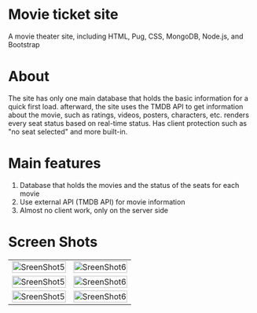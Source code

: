 ﻿# Movie ticket site 
 
A movie theater site, including HTML, Pug, CSS, MongoDB, Node.js, and Bootstrap

# About

The site has only one main database that holds the basic information for a quick first load. afterward, the site uses the TMDB API to get information about the movie, such as ratings, videos, posters, characters, etc. renders every seat status based on real-time status. Has client protection such as "no seat selected" and more built-in.

# Main features 

1.	Database that holds the movies and the status of the seats for each movie 
2.	Use external API (TMDB API) for movie information
3.	Almost no client work, only on the server side


# Screen Shots
| | |
|:-------------------------:|:-------------------------:|
|<img style="max-width:200px; width:100%"  src="https://user-images.githubusercontent.com/101994161/194573264-c0610dd4-d025-43fb-8799-cbd6bbb4814d.png" alt="SreenShot5" >|<img style="max-width:200px; width:100%"  src="https://user-images.githubusercontent.com/101994161/194573272-6c89dad2-f387-43d0-80b4-d5f0b925185f.png" alt="SreenShot6" >
|<img style="max-width:200px; width:100%"  src="https://user-images.githubusercontent.com/101994161/194573274-0cd6d640-4089-43d5-aa3f-0def91c8d125.png" alt="SreenShot5" >|<img style="max-width:200px; width:100%"  src="https://user-images.githubusercontent.com/101994161/194573281-3dfe28c0-65e9-49ea-8cf6-cecddca30cca.png" alt="SreenShot6" >
|<img style="max-width:200px; width:100%"  src="https://user-images.githubusercontent.com/101994161/194573284-aca9cf1f-5640-44ed-b3c1-a19955642fc6.png" alt="SreenShot5" >|<img style="max-width:200px; width:100%"  src="https://user-images.githubusercontent.com/101994161/194573287-34125c01-a35e-4547-80d4-998d47640958.png" alt="SreenShot6" >
